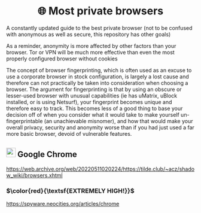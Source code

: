 <h1 align="center">🌐 Most private browsers</h1>

A constantly updated guide to the best private browser (not to be confused with anonymous as well as secure, this repository has other goals)

As a reminder, anonymity is more affected by other factors than your browser. Tor or VPN will be much more effective than even the most properly configured browser without cookies 

The concept of browser fingerprinting, which is often used as an excuse to use a corporate browser in stock configuration, is largely a lost cause and therefore can not practically be taken into consideration when choosing a browser. The argument for fingerprinting is that by using an obscure or lesser-used browser with unusual capabilities (ie has uMatrix, uBlock installed, or is using Netsurf), your fingerprint becomes unique and therefore easy to track. This becomes less of a good thing to base your decision off of when you consider what it would take to make yourself un-fingerprintable (an unachievable misnomer), and how that would make your overall privacy, security and anonymity worse than if you had just used a far more basic browser, devoid of vulnerable features.

<h2> <img src="https://i.ibb.co/jgv4K78/Chrome.png" width="25px"></img> Google Chrome</h2>

https://web.archive.org/web/20220511020224/https://tilde.club/~acz/shadow_wiki/browsers.xhtml

### $\color{red}{\textsf{EXTREMELY HIGH!}}$

https://spyware.neocities.org/articles/chrome
